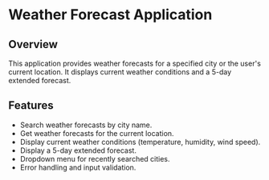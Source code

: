 # Weather Forecast Application

## Overview
This application provides weather forecasts for a specified city or the user's current location. It displays current weather conditions and a 5-day extended forecast.

## Features
- Search weather forecasts by city name.
- Get weather forecasts for the current location.
- Display current weather conditions (temperature, humidity, wind speed).
- Display a 5-day extended forecast.
- Dropdown menu for recently searched cities.
- Error handling and input validation.